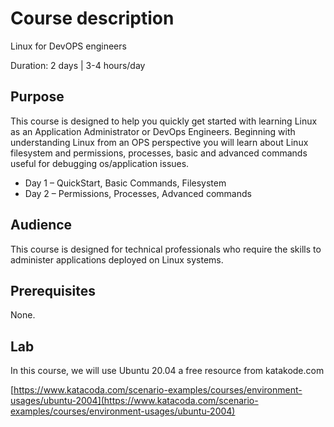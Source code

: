 # Course description

Linux for DevOPS engineers

Duration: 2 days \| 3-4 hours/day

## Purpose

This course is designed to help you quickly get started with learning Linux as an Application Administrator or DevOps Engineers. Beginning with understanding Linux from an OPS perspective you will learn about Linux filesystem and permissions, processes, basic and advanced commands useful for debugging os/application issues.

* Day 1 – QuickStart, Basic Commands, Filesystem
* Day 2 – Permissions, Processes, Advanced commands 

## Audience

This course is designed for technical professionals who require the skills to administer applications deployed on Linux systems.

## Prerequisites

None.

## Lab

In this course, we will use Ubuntu 20.04 a free resource from katakode.com

[https://www.katacoda.com/scenario-examples/courses/environment-usages/ubuntu-2004](https://www.katacoda.com/scenario-examples/courses/environment-usages/ubuntu-2004)

